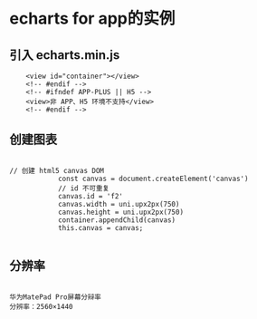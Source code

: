 # echarts for app的实例
## 引入 echarts.min.js
<!-- #ifdef APP-PLUS || H5  -->
		<view id="container"></view>
		<!-- #endif -->
		<!-- #ifndef APP-PLUS || H5 -->
		<view>非 APP、H5 环境不支持</view>
		<!-- #endif -->
## 创建图表
<code>
// 创建 html5 canvas DOM
			const canvas = document.createElement('canvas')
			// id 不可重复
			canvas.id = 'f2'
			canvas.width = uni.upx2px(750)
			canvas.height = uni.upx2px(750)
			container.appendChild(canvas)
			this.canvas = canvas;
			<!-- #endif -->
</code>

## 分辨率
<code>
华为MatePad Pro屏幕分辩率
分辨率：2560×1440
</code>